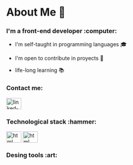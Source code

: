 # About Me :man:
<h3> I'm a front-end developer :computer: </h3> 

- I'm self-taught in programming languages :mortar_board:

- I'm open to contribute in proyects :office:

- life-long learning :books:


<h3 align="left">Contact me:</h3>
<p align="left">
<a href="https://linkedin.com/in/cristian-sivak" target="blank"><img align="center" src="https://cdn.jsdelivr.net/npm/simple-icons@3.0.1/icons/linkedin.svg" alt="linked-in" height="30" width="40" /></a>
</p>
<h3 align="left">Technological stack :hammer:</h3>
<a href="https://www.w3schools.com/html/default.asp" target="blank"><img align="center" src="https://github.com/CristianSivak/cristian-sivak/blob/main/img/001-html.svg" alt="html" height="30" width="40" /></a>
<a href="https://www.w3schools.com/css/default.asp" target="blank"><img align="center" src="https://github.com/CristianSivak/cristian-sivak/blob/main/img/002-css-3.svg" alt="html" height="30" width="40" /></a>
<h3 align="left">Desing tools :art:</h3>
